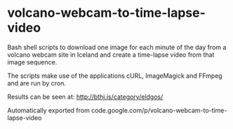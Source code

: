 # volcano-webcam-to-time-lapse-video

Bash shell scripts to download one image for each minute of the day from a volcano webcam site in Iceland and create a time-lapse video from that image sequence.

The scripts make use of the applications cURL, ImageMagick and FFmpeg and are run by cron.

Results can be seen at:  http://bthj.is/category/eldgos/


Automatically exported from code.google.com/p/volcano-webcam-to-time-lapse-video
